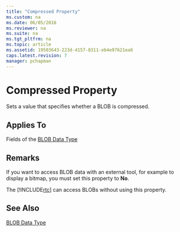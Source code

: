 ```yaml
---
title: "Compressed Property"
ms.custom: na
ms.date: 06/05/2016
ms.reviewer: na
ms.suite: na
ms.tgt_pltfrm: na
ms.topic: article
ms.assetid: 19503643-223d-4157-8311-eb4e97621ea6
caps.latest.revision: 7
manager: pchapman
---
```

# Compressed Property
Sets a value that specifies whether a BLOB is compressed.  
  
## Applies To  
 Fields of the [BLOB Data Type](../dynamics-nav/BLOB-Data-Type.md)  
  
## Remarks  
 If you want to access BLOB data with an external tool, for example to display a bitmap, you must set this property to **No**.  
  
 The [!INCLUDE[rtc](../dynamics-nav/includes/rtc_md.md)] can access BLOBs without using this property.  
  
## See Also  
 [BLOB Data Type](../dynamics-nav/BLOB-Data-Type.md)